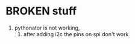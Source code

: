# BROKEN stuff

1. pythonator is not working,
    1. after adding i2c the pins on spi don't work
    